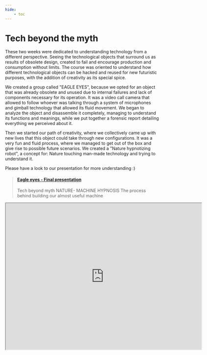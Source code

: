 ```yaml
---
hide:
    - toc
---
```


# Tech beyond the myth

These two weeks were dedicated to understanding technology from a different perspective. Seeing the technological objects that surround us as results of obsolete design, created to fail and encourage production and consumption without limits. The course was oriented to understand how different technological objects can be hacked and reused for new futuristic purposes, with the addition of creativity as its special spice.

We created a group called "EAGLE EYES", because we opted for an object that was already obsolete and unused due to internal failures and lack of components necessary for its operation. It was a video call camera that allowed to follow whoever was talking through a system of microphones and gimball technology that allowed its fluid movement.
We began to analyze the object and disassemble it completely, managing to understand its functions and meanings, while we put together a forensic report detailing everything we perceived about it.

Then we started our path of creativity, where we collectively came up with new lives that this object could take through new configurations. It was a very fun and fluid process, where we managed to get out of the box and give rise to possible future scenarios.
We created a "Nature hypnotizing robot", a concept for: Nature touching man-made technology and trying to understand it. 

Please have a look to our presentation for more understanding :)

<blockquote class="embedly-card" data-card-controls="0" data-card-theme="dark"><h4><a href="https://docs.google.com/presentation/d/18ZqHmDn4ntvbKT8BXSI-KNFd1r5l-eEyzaCujxsW84Q/edit?usp=sharing">Eagle eyes - Final presentation</a></h4><p>Tech beyond myth NATURE- MACHINE HYPNOSIS The process behind building our almost useful machine</p></blockquote>
<script async src="//cdn.embedly.com/widgets/platform.js" charset="UTF-8"></script>

<iframe src="https://drive.google.com/file/d/1FwChP-DzAw8vrZQARXJbVx1tf8byYlYm/preview" width="640" height="480" allow="autoplay"></iframe>

